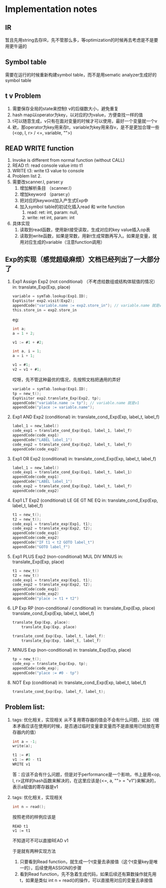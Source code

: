# Implementation notes

## IR

暂且先用string去存IR，先不管那么多，等optimization的时候再去考虑是不是要用更牛逼的

## Symbol table
需要在运行的时候重新构建symbol table，而不是用sematic analyzer生成好的symbol table

## t v Problem
1. 需要保存全局的state来控制t v的后缀数大小，避免重复
2. hash map以operator为key，以对应的t为value，方便查找一样的值
3. t可以随意生成，v只有在面对变量的时候才可以使用，最好一个变量就一个v
4. 欸，那operator为key用来存t，variable为key用来存v，是不是更加合理一些(<op, l, r> / <=, variable, "">)

## READ WRITE function

1. Invoke is different from normal function (without CALL)
2. READ t1: read console value into t1
3. WRITE t3: write t3 value to console
4. Problem list 2.
5. 需要改scanner.l, parser.y
    1. 增加解析条目 （scanner.l）
    2. 增加keyword （parser.y）
    3. 把对应的keyword加入产生式Exp中
    4. 加入symbol table的初试化插入read 和 write function
        1. read: ret: int,  param: null, 
        2. write: ret int, param: int
6. 具体实现
    1. 读取到read函数，使用新t接受读取，生成对应的key value插入op表
    2. 读取到write函数，如果是常数，用新t生成常数再写入。如果是变量，就用对应生成的variable（注意function调用）
    
## Exp的实现（感觉超级麻烦）文档已经列出了一大部分了
1. Exp1 Assign Exp2 (not conditional)
    （不考虑给数组或结构体赋值的情况） 
    in: translate_Exp(Exp, place)
    ```c
    variable = symTab.lookup(Exp1.ID);
    ExpVisitor exp2.visit(Exp2);
    appendCode("variable.name := exp2.store_in"); // variable.name 就是v1
    this.store_in = exp2.store_in
    ```
    eg:
    ```c
    int a;
    a = 1 + 2;
    
    v1 := #1 + #2;
    ```
    ```c
    int a, i = 1;
    a = i + 1;
    
    v1 = #1;
    v2 = v1 + #1;
    ```
    哎呀，先不管这种最优的情况，先按照文档把通用的弄好
    ```c
    variable = symTab.lookup(Exp1.ID);
    tp = new_t();
    ExpVisitor exp2.translate_Exp(Exp2, tp);
    appendCode("variable.name := tp"); // variable.name 就是v1
    appendCode("place := variable.name");
    ```
2. Exp1 AND Exp2 (conditional)
    in: translate_cond_Exp(Exp, label_t, label_f)
    ```c
    label_1 = new_label()
    code_exp1 = translate_cond_Exp(Exp1, label_1, label_f)
    appendCode(code_exp1)
    appendCode("LABEL label_1")
    code_exp2 = translate_cond_Exp(Exp2, label_t, label_f)
    appendCode(code_exp2)
    ```
3. Exp1 OR Exp2 (conditional)
    in: translate_cond_Exp(Exp, label_t, label_f)
    ```c
    label_1 = new_label()
    code_exp1 = translate_cond_Exp(Exp1, label_t, label_1)
    appendCode(code_exp1)
    appendCode("LABEL label_1")
    code_exp2 = translate_cond_Exp(Exp2, label_t, label_f)
    appendCode(code_exp2)
    ```
4. Exp1 LT Exp2 (conditional) LE GE GT NE EQ
    in: translate_cond_Exp(Exp, label_t, label_f)
    ```c
    t1 = new_t();
    t2 = new_t();
    code_exp1 = translate_exp(Exp1, t1);
    code_exp2 = translate_exp(Exp2, t2);
    appendCode(code_exp1)
    appendCode(code_exp2)
    appendCode("IF t1 < t2 GOTO label_t")
    appendCode("GOTO label_f")
    ```
5. Exp1 PLUS Exp2 (non-conditional) MUL DIV MINUS
    in: translate_Exp(Exp, place)
    ```c
    t1 = new_t()
    t2 = new_t()
    code_exp1 = translate_exp(Exp1, t1);
    code_exp2 = translate_exp(Exp2, t2);
    appendCode(code_exp1)
    appendCode(code_exp2)
    appendCode("place := t1 + t2")
    ```
6. LP Exp RP (non-conditional / conditional)
    in: translate_Exp(Exp, place)  
        translate_cond_Exp(Exp, label_t, label_f)
    ```c
    translate_Exp(Exp, place):
        translate_Exp(Exp, place)
    
    translate_cond_Exp(Exp, label_t, label_f):
        translate_Exp(Exp, label_t, label_f)
    ```
        
7. MINUS Exp (non-conditional)
    in: translate_Exp(Exp, place)
    ```c
    tp = new_t();
    code_exp = translate_Exp(Exp, tp);
    appendCode(code_exp);
    appendCode("place := #0 - tp")
    ```
8. NOT Exp (conditional)
    in: translate_cond_Exp(Exp, label_t, label_f)
    ```c
    translate_cond_Exp(Exp, label_f, label_t);
    ```

## Problem list:
1. tags: 优化相关，实现相关
    从不复用寄存器的值会不会有什么问题，比如（根本矛盾应该在使用的时候，是否通过临时变量拿变量而不是直接用已经放在寄存器内的值）  
    ```c
    int a = -1;
    write(a);
    
    t1 := #1
    v1 := #0 - t1
    WRITE v1
    ```
    答：应该不会有什么问题，但是对于performance是一个影响，书上是用<op, l, r>这样的hash函数来解决的，在这里应该是{<=, a, ""> = "v1"}来解决的，表示a赋值的寄存器是v1 
    
2. tags: 优化相关，实现相关
   ```c
   int n = read();
   ```
   按照老师的样例应该是
   ```
   READ t1
   v1 := t1
   ```
   不知道可不可以直接READ v1
   
   于是就有两种实现方法  
   1. 只要看到Read function，就生成一个t变量去承接值（这个t变量key是唯一的），后续使用ASSIGN的步骤  
   2. 看到Read function，先不急着生成代码，如果后续还有算数操作就先用t，如果是类似 int n = read()的操作，可以直接用对应的变量去承接值
